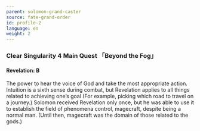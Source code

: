 ```yaml
---
parent: solomon-grand-caster
source: fate-grand-order
id: profile-2
language: en
weight: 2
---
```


### Clear Singularity 4 Main Quest 「Beyond the Fog」

#### Revelation: B

The power to hear the voice of God and take the most appropriate action.
Intuition is a sixth sense during combat, but Revelation applies to all things related to achieving one’s goal (For example, picking which road to travel on a journey.)
Solomon received Revelation only once, but he was able to use it to establish the field of phenomena control, magecraft, despite being a normal man.
(Until then, magecraft was the domain of those related to the gods.)
